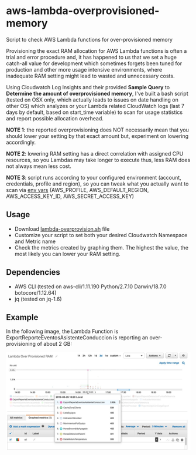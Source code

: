 # aws-lambda-overprovisioned-memory
Script to check AWS Lambda functions for over-provisioned memory

Provisioning the exact RAM allocation for AWS Lambda functions is often a trial and error procedure and, it has happened to us that we set a huge catch-all value for development which sometimes forgets been tuned for production and other more usage intensive environments, where inadequate RAM setting might lead to wasted and unnecessary costs.

Using Cloudwatch Log Insights and their provided **Sample Query** to **Determine the amount of overprovisioned memory**, I've built a bash script (tested on OSX only, which actually leads to issues on date handling on other OS) which analyzes or your Lambda related CloudWatch logs (last 7 days by default, based on start_time variable) to scan for usage statistics and report possible allocation overhead.

**NOTE 1**: the reported overprovisioning does NOT necessarily mean that you should lower your setting by that exact amount but, experiment on lowering accordingly.

**NOTE 2**: lowering RAM setting has a direct correlation with assigned CPU resources, so you Lambdas may take longer to execute thus, less RAM does not always mean less cost.

**NOTE 3**: script runs according to your configured environment (account, credentials, profile and region), so you can tweak what you actually want to scan via [env vars](https://docs.aws.amazon.com/cli/latest/userguide/cli-configure-envvars.html) (AWS_PROFILE, AWS_DEFAULT_REGION, AWS_ACCESS_KEY_ID, AWS_SECRET_ACCESS_KEY)

## Usage

- Download [lambda-overprovision.sh](https://github.com/gvasquez-waypoint/aws-lambda-overprovisioned-memory/blob/master/lambda-overprovision.sh) file
- Customize your script to set both your desired Cloudwatch Namespace and Metric name
- Check the metrics created by graphing them. The highest the value, the most likely you can lower your RAM setting.

## Dependencies

- AWS CLI (tested on aws-cli/1.11.190 Python/2.7.10 Darwin/18.7.0 botocore/1.12.64)
- jq (tested on jq-1.6)


## Example

In the following image, the Lambda Function is ExportReporteEventosAsistenteConduccion is reporting an over-provisioning of about 2 GB:

![Metrics Example](https://raw.githubusercontent.com/gvasquez-waypoint/aws-lambda-overprovisioned-memory/master/cw-example.jpg)


